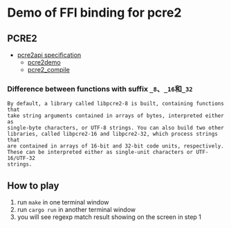 # Demo of FFI binding for pcre2

## PCRE2

- [pcre2api specification](https://www.pcre.org/current/doc/html/pcre2api.html)
    - [pcre2demo](https://www.pcre.org/current/doc/html/pcre2demo.html)
    - [pcre2_compile](https://www.pcre.org/current/doc/html/pcre2_compile.html)

### Difference between functions with suffix `_8`、`_16`和`_32`

    By default, a library called libpcre2-8 is built, containing functions that
    take string arguments contained in arrays of bytes, interpreted either as
    single-byte characters, or UTF-8 strings. You can also build two other
    libraries, called libpcre2-16 and libpcre2-32, which process strings that
    are contained in arrays of 16-bit and 32-bit code units, respectively.
    These can be interpreted either as single-unit characters or UTF-16/UTF-32
    strings.

## How to play

1. run `make` in one terminal window
2. run `cargo run` in another terminal window
3. you will see regexp match result showing on the screen in step 1